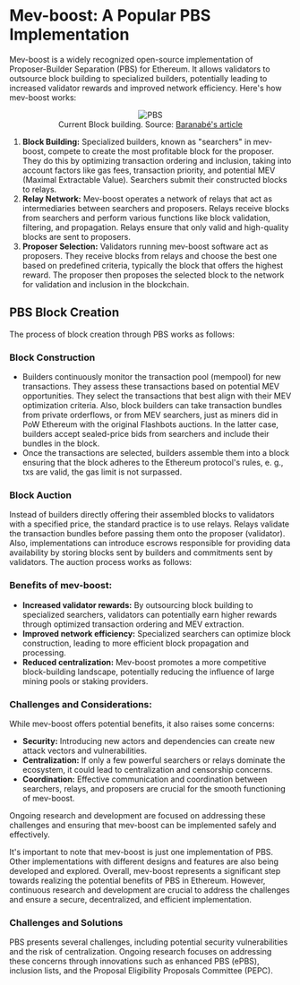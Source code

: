 <!-- @format -->

# Mev-boost: A Popular PBS Implementation

[comment]: <> (This is still unrefined)

Mev-boost is a widely recognized open-source implementation of Proposer-Builder Separation (PBS) for Ethereum. It allows validators to outsource block building to specialized builders, potentially leading to increased validator rewards and improved network efficiency.
Here's how mev-boost works:

<figure style="text-align: center;">
  <img src="images/pbs/block-building.png" alt="PBS">
  <figcaption style="text-align: center;">Current Block building. Source: <a href="https://barnabe.substack.com/p/pbs">Baranabé's article</a></figcaption>
</figure>

1. **Block Building:**
   Specialized builders, known as "searchers" in mev-boost, compete to create the most profitable block for the proposer. They do this by optimizing transaction ordering and inclusion, taking into account factors like gas fees, transaction priority, and potential MEV (Maximal Extractable Value).
   Searchers submit their constructed blocks to relays.
2. **Relay Network:**
   Mev-boost operates a network of relays that act as intermediaries between searchers and proposers.
   Relays receive blocks from searchers and perform various functions like block validation, filtering, and propagation.
   Relays ensure that only valid and high-quality blocks are sent to proposers.
3. **Proposer Selection:**
   Validators running mev-boost software act as proposers. They receive blocks from relays and choose the best one based on predefined criteria, typically the block that offers the highest reward.
   The proposer then proposes the selected block to the network for validation and inclusion in the blockchain.

## PBS Block Creation

The process of block creation through PBS works as follows:

### Block Construction

- Builders continuously monitor the transaction pool (mempool) for new transactions. They assess these transactions based on potential MEV opportunities. They select the transactions that best align with their MEV optimization criteria. Also, block builders can take transaction bundles from private orderflows, or from MEV searchers, just as miners did in PoW Ethereum with the original Flashbots auctions. In the latter case, builders accept sealed-price bids from searchers and include their bundles in the block.
- Once the transactions are selected, builders assemble them into a block ensuring that the block adheres to the Ethereum protocol's rules, e. g., txs are valid, the gas limit is not surpassed.

### Block Auction

Instead of builders directly offering their assembled blocks to validators with a specified price, the standard practice is to use relays. Relays validate the transaction bundles before passing them onto the proposer (validator). Also, implementations can introduce escrows responsible for providing data availability by storing blocks sent by builders and commitments sent by validators. The auction process works as follows:

### Benefits of mev-boost:

- **Increased validator rewards:** By outsourcing block building to specialized searchers, validators can potentially earn higher rewards through optimized transaction ordering and MEV extraction.
- **Improved network efficiency:** Specialized searchers can optimize block construction, leading to more efficient block propagation and processing.
- **Reduced centralization:** Mev-boost promotes a more competitive block-building landscape, potentially reducing the influence of large mining pools or staking providers.

### Challenges and Considerations:

While mev-boost offers potential benefits, it also raises some concerns:

- **Security:** Introducing new actors and dependencies can create new attack vectors and vulnerabilities.
- **Centralization:** If only a few powerful searchers or relays dominate the ecosystem, it could lead to centralization and censorship concerns.
- **Coordination:** Effective communication and coordination between searchers, relays, and proposers are crucial for the smooth functioning of mev-boost.

Ongoing research and development are focused on addressing these challenges and ensuring that mev-boost can be implemented safely and effectively.

It's important to note that mev-boost is just one implementation of PBS. Other implementations with different designs and features are also being developed and explored.
Overall, mev-boost represents a significant step towards realizing the potential benefits of PBS in Ethereum. However, continuous research and development are crucial to address the challenges and ensure a secure, decentralized, and efficient implementation.

### Challenges and Solutions

PBS presents several challenges, including potential security vulnerabilities and the risk of centralization. Ongoing research focuses on addressing these concerns through innovations such as enhanced PBS (ePBS), inclusion lists, and the Proposal Eligibility Proposals Committee (PEPC).
